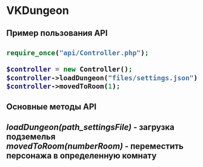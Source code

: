 <h1>VKDungeon</h1>

<h2>Пример пользования API<h2>


```php
require_once("api/Controller.php");

$controller = new Controller();
$controller->loadDungeon("files/settings.json");
$controller->movedToRoom(1);
```

<h2>Основные методы API<h2>
<i>loadDungeon(path_settingsFile)</i> - загрузка подземелья</br>
<i>movedToRoom(numberRoom)</i> - переместить персонажа в определенную комнату
